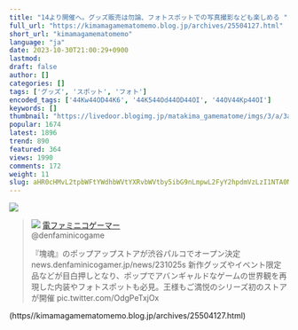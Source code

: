 ```yaml
---
title: "14より開催へ。グッズ販売は勿論、フォトスポットでの写真撮影なども楽しめる "
full_url: "https://kimamagamematomemo.blog.jp/archives/25504127.html"
short_url: "kimamagamematomemo"
language: "ja"
date: 2023-10-30T21:00:29+0900
lastmod: 
draft: false
author: []
categories: []
tags: ['グッズ', 'スポット', 'フォト']
encoded_tags: ['44Kw44OD44K6', '44K544Od44OD44OI', '44OV44Kp44OI']
keywords: []
thumbnail: "https://livedoor.blogimg.jp/matakima_gamematome/imgs/3/a/3aacede1.jpg"
popular: 1674
latest: 1896
trend: 890
featured: 364
views: 1990
comments: 172
weight: 11
slug: aHR0cHMvL2tpbWFtYWdhbWVtYXRvbWVtby5ibG9nLmpwL2FyY2hpdmVzLzI1NTA0MTI3Lmh0bWw=
---
```


![](https://livedoor.blogimg.jp/matakima_gamematome/imgs/3/a/3aacede1.jpg)

<blockquote id='twibodyeGKBLycXGe'> <p> <img src='https//livedoor.blogimg.jp/matakima_gamematome/imgs/f/1/f168d55c.jpg'> <a target='_blank' href='https//twitter.com/denfaminicogame/status/1717375816152310123'>電ファミニコゲーマー </a><br> @denfaminicogame </p> <p id='twitexteGKBLycXGe'> 『塊魂』のポップアップストアが渋谷パルコでオープン決定 news.denfaminicogamer.jp/news/231025s 新作グッズやイベント限定品などが目白押しとなり、ポップでアバンギャルドなゲームの世界観を再現した内装やフォトスポットも必見。王様もご満悦のシリーズ初のストアが開催 pic.twitter.com/OdgPeTxjOx </p> <p> <a target='_blank' href='https//twitter.com/denfaminicogame/status/1717375816152310123'></a> </p> </blockquote> 

(https//kimamagamematomemo.blog.jp/archives/25504127.html)
